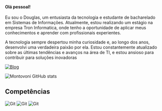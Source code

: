 #### Olá pessoal!

Eu sou o Douglas, um entusiasta da tecnologia e estudante de bacharelado em Sistemas de Informações. Atualmente, estou realizando um estágio na empresa Tron Informatica, onde tenho a oportunidade de aplicar meus conhecimentos e aprender com profissionais experientes.

A tecnologia sempre despertou minha curiosidade e, ao longo dos anos, desenvolvi uma verdadeira paixão por ela. Estou constantemente atualizado sobre as últimas tendências e avanços na área de TI, e estou ansioso para contribuir para soluções inovadoras

[![Blog](https://img.shields.io/website?label=Montovoni.com.br&style=for-the-badge&url=https://montovoni.com.br/)](https://montovoni.com.br/)
<div>

![Montovoni GitHub stats](https://github-readme-stats.vercel.app/api?username=Montovoni&show_icons=true&theme=dracula)


## Competências

<div style="display: inline_block">
<img align="center" alt="Git" src="https://img.shields.io/badge/Delphi_RAD_Studio-B22222?style=for-the-badge&logo=delphi&logoColor=white" />
<img align="center" alt="Git" src="https://img.shields.io/badge/Python-3776AB?style=for-the-badge&logo=python&logoColor=white" />
<img align="center" alt="Git" src="https://img.shields.io/badge/GIT-E44C30?style=for-the-badge&logo=git&logoColor=white" />


<!-- ## Redes Sociais

[![Instagram](https://img.shields.io/badge/Instagram-E4405F?style=for-the-badge&logo=instagram&logoColor=white)](https://www.instagram.com/douglas_montovoni/)

[![Linkedin](https://img.shields.io/badge/LinkedIn-0077B5?style=for-the-badge&logo=linkedin&logoColor=white)](https://www.linkedin.com/in/douglas-montovoni/) -->

    
</div>
